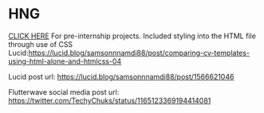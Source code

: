 # HNG
<a href="samson.html">CLICK HERE</a> 
For pre-internship projects.
Included styling into the HTML file through use of CSS
Lucid:https://lucid.blog/samsonnnamdi88/post/comparing-cv-templates-using-html-alone-and-htmlcss-04

Lucid post url: https://lucid.blog/samsonnnamdi88/post/1566621046

Flutterwave social media post url: https://twitter.com/TechyChuks/status/1165123369194414081

